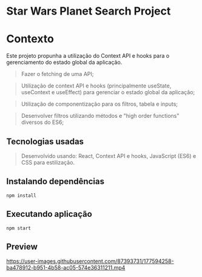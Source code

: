 # Star Wars Planet Search Project

# Contexto
Este projeto propunha a utilização do Context API e hooks para o gerenciamento do estado global da aplicação.

> Fazer o fetching de uma API;

> Utilização de context API e hooks (principalmente useState, useContext e useEffect) para gerenciar o estado global da aplicação;

> Utilização de componentização para os filtros, tabela e inputs;

> Desenvolver filtros utilizando métodos e "high order functions" diversos do ES6;

## Tecnologias usadas

> Desenvolvido usando: React, Context API e hooks, JavaScript (ES6) e CSS para estilização.

## Instalando dependências
```
npm install
```

## Executando aplicação
```
npm start
```

## Preview

https://user-images.githubusercontent.com/87393731/177594258-ba478912-b951-4b58-ac05-574e36311211.mp4
